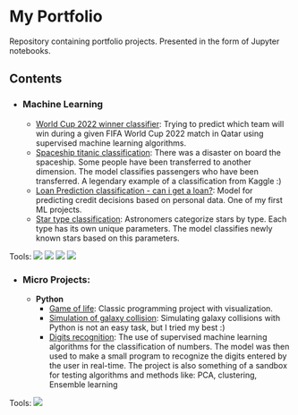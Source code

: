 # My Portfolio
Repository containing portfolio projects. Presented in the form of Jupyter notebooks.

## Contents

- ### Machine Learning
	- [World Cup 2022 winner classifier](https://github.com/Chemafiz/My-Portfolio/blob/main/world_cup_2022.ipynb): Trying to predict which team will win during a given FIFA World Cup 2022 match in Qatar using supervised machine learning algorithms. 
	- [Spaceship titanic classification](https://github.com/Chemafiz/portfolio/blob/main/spaceship_titanic.ipynb): There was a disaster on board the spaceship. Some people have been transferred to another dimension. The model classifies passengers who have been transferred. A legendary example of a classification from Kaggle :)  
	- [Loan Prediction classification - can i get a loan?](https://github.com/Chemafiz/portfolio/blob/main/loan_prediction.ipynb): Model for predicting credit decisions based on personal data. One of my first ML projects.   
	- [Star type classification](https://github.com/Chemafiz/portfolio/blob/main/star_classification.ipynb): Astronomers categorize stars by type. Each type has its own unique parameters. The model classifies newly known stars based on this parameters. 

Tools:
	 <img src="https://img.shields.io/badge/-scikitlearn-1b2638?style=flat-square&logo=scikitlearn&logoColor=orange"/>
	  <img src="https://img.shields.io/badge/-pandas-1b2638?style=flat-square&logo=pandas&logoColor=orange"/>
	  <img src="https://img.shields.io/badge/-numpy-1b2638?style=flat-square&logo=numpy&logoColor=orange"/>
	  <img src="https://img.shields.io/badge/-matplotlib-1b2638?style=flat-square&logo=matplotlib&logoColor=orange"/>

- ### Micro Projects: 

	- __Python__
		- [Game of life](https://github.com/Chemafiz/portfolio/tree/main/game%20of%20life): Classic programming project with visualization.  
		- [Simulation of galaxy collision](https://github.com/Chemafiz/portfolio/tree/main/galaxy%20collision%20simulation): Simulating galaxy collisions with Python is not an easy task, but I tried my best :)
		- [Digits recognition](https://github.com/Chemafiz/portfolio/tree/main/digits%20recognition): The use of supervised machine learning algorithms for the classification of numbers. The model was then used to make a small program to recognize the digits entered by the user in real-time. The project is also something of a sandbox for testing algorithms and methods like: PCA, clustering, Ensemble learning
		
Tools: <img src="https://img.shields.io/badge/-pygame-1b2638?style=flat-square&logo=pygame&logoColor=orange"/>
	
